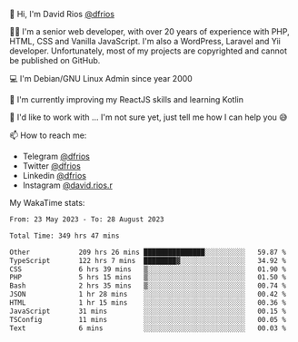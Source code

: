 👋 Hi, I'm David Rios [@dfrios](https://github.com/dfrios)

👨‍💻 I'm a senior web developer, with over 20 years of experience with PHP, HTML, CSS and Vanilla JavaScript. I'm also a WordPress, Laravel and Yii developer. Unfortunately, most of my projects are copyrighted and cannot be published on GitHub.

💻 I'm Debian/GNU Linux Admin since year 2000

🌱 I'm currently improving my ReactJS skills and learning Kotlin

💞️ I'd like to work with ... I'm not sure yet, just tell me how I can help you 😅


📫 How to reach me:
* Telegram [@dfrios](https://t.me/dfrios)
* Twitter [@dfrios](https://twitter.com/dfrios)
* Linkedin [@dfrios](https://linkedin.com/in/dfrios)
* Instagram [@david.rios.r](https://instagram.com/david.rios.r)



My WakaTime stats:
<!--START_SECTION:waka-->

```txt
From: 23 May 2023 - To: 28 August 2023

Total Time: 349 hrs 47 mins

Other            209 hrs 26 mins ███████████████░░░░░░░░░░   59.87 %
TypeScript       122 hrs 7 mins  ████████▓░░░░░░░░░░░░░░░░   34.92 %
CSS              6 hrs 39 mins   ▒░░░░░░░░░░░░░░░░░░░░░░░░   01.90 %
PHP              5 hrs 15 mins   ▒░░░░░░░░░░░░░░░░░░░░░░░░   01.50 %
Bash             2 hrs 35 mins   ▒░░░░░░░░░░░░░░░░░░░░░░░░   00.74 %
JSON             1 hr 28 mins    ░░░░░░░░░░░░░░░░░░░░░░░░░   00.42 %
HTML             1 hr 15 mins    ░░░░░░░░░░░░░░░░░░░░░░░░░   00.36 %
JavaScript       31 mins         ░░░░░░░░░░░░░░░░░░░░░░░░░   00.15 %
TSConfig         11 mins         ░░░░░░░░░░░░░░░░░░░░░░░░░   00.05 %
Text             6 mins          ░░░░░░░░░░░░░░░░░░░░░░░░░   00.03 %
```

<!--END_SECTION:waka-->
